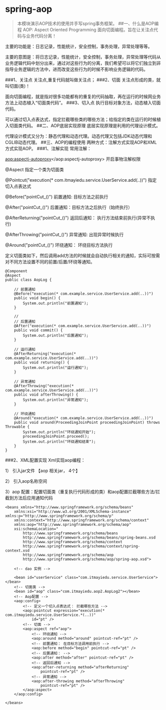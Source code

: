 # spring-aop
> 本模块演示AOP技术的使用并手写spring事务框架。
##一、什么是AOP编程
AOP: Aspect Oriented Programming 面向切面编程。旨在让关注点代码与业务代码分离！

主要的功能是：日志记录，性能统计，安全控制，事务处理，异常处理等等。

主要的意图是：将日志记录，性能统计，安全控制，事务处理，异常处理等代码从业务逻辑代码中划分出来，通过对这些行为的分离，我们希望可以将它们独立到非指导业务逻辑的方法中，进而改变这些行为的时候不影响业务逻辑的代码。

###1、关注点
关注点,重复代码就叫做关注点；
###2、切面
关注点形成的类，就叫切面(类)！

面向切面编程，就是指对很多功能都有的重复的代码抽取，再在运行的时候网业务方法上动态植入“切面类代码”。
###3、切入点
执行目标对象方法，动态植入切面代码。

可以通过切入点表达式，指定拦截哪些类的哪些方法；给指定的类在运行的时候植入切面类代码。
##二、AOP底层实现原理
底层实现原理是利用的代理设计模式。

代理设计模式又分为：静态代理和动态代理。动态代理又包括JDK动态代理和CGLIB动态代理。
##三、AOP的编程使用
两种方式：注解方式实现AOP和XML方式实现AOP。
###1、注解实现
常用注解：

<aop:aspectj-autoproxy></aop:aspectj-autoproxy>  开启事物注解权限

@Aspect							指定一个类为切面类		

@Pointcut("execution(* com.itmayiedu.service.UserService.add(..))")  指定切入点表达式

@Before("pointCut_()")				前置通知: 目标方法之前执行

@After("pointCut_()")				后置通知：目标方法之后执行（始终执行）

@AfterReturning("pointCut_()")		 返回后通知： 执行方法结束前执行(异常不执行)

@AfterThrowing("pointCut_()")			异常通知:  出现异常时候执行

@Around("pointCut_()")				环绕通知： 环绕目标方法执行

定义切面类如下，然后调用add方法的时候就会自动执行相关的通知，实际可按需对不同方法设置不同的前置/后置/环绕等通知。
```
@Component
@Aspect
public class AopLog {

	// 前置通知
	@Before("execution(* com.example.service.UserService.add(..))")
	public void begin() {
		System.out.println("前置通知");
	}

	//
	// 后置通知
	@After("execution(* com.example.service.UserService.add(..))")
	public void commit() {
		System.out.println("后置通知");
	}

	// 运行通知
	@AfterReturning("execution(* com.example.service.UserService.add(..))")
	public void returning() {
		System.out.println("运行通知");
	}

	// 异常通知
	@AfterThrowing("execution(* com.example.service.UserService.add(..))")
	public void afterThrowing() {
		System.out.println("异常通知");
	}

	// 环绕通知
	@Around("execution(* com.example.service.UserService.add(..))")
	public void around(ProceedingJoinPoint proceedingJoinPoint) throws Throwable {
		System.out.println("环绕通知开始");
		proceedingJoinPoint.proceed();
		System.out.println("环绕通知结束");
	}
}
```
###2、XML配置实现
Xml实现aop编程：

1） 引入jar文件  【aop 相关jar， 4个】

2） 引入aop名称空间

3）aop 配置：配置切面类（重复执行代码形成的类）和aop配置拦截哪些方法/拦截到方法后应用通知代码
```
<beans xmlns="http://www.springframework.org/schema/beans"
	xmlns:xsi="http://www.w3.org/2001/XMLSchema-instance" xmlns:p="http://www.springframework.org/schema/p"
	xmlns:context="http://www.springframework.org/schema/context"
	xmlns:aop="http://www.springframework.org/schema/aop"
	xsi:schemaLocation="
        http://www.springframework.org/schema/beans
        http://www.springframework.org/schema/beans/spring-beans.xsd
        http://www.springframework.org/schema/context
        http://www.springframework.org/schema/context/spring-context.xsd
        http://www.springframework.org/schema/aop
        http://www.springframework.org/schema/aop/spring-aop.xsd">

	<!-- dao 实例 -->

	<bean id="userService" class="com.itmayiedu.service.UserService"></bean>
	<!-- 切面类 -->
	<bean id="aop" class="com.itmayiedu.aop2.AopLog2"></bean>
	<!-- Aop配置 -->
	<aop:config>
		<!-- 定义一个切入点表达式： 拦截哪些方法 -->
		<aop:pointcut expression="execution(* com.itmayiedu.service.UserService.*(..))"
			id="pt" />
		<!-- 切面 -->
		<aop:aspect ref="aop">
			<!-- 环绕通知 -->
			<aop:around method="around" pointcut-ref="pt" />
			<!-- 前置通知： 在目标方法调用前执行 -->
			<aop:before method="begin" pointcut-ref="pt" />
			<!-- 后置通知： -->
			<aop:after method="after" pointcut-ref="pt" />
			<!-- 返回后通知 -->
			<aop:after-returning method="afterReturning"
				pointcut-ref="pt" />
			<!-- 异常通知 -->
			<aop:after-throwing method="afterThrowing"
				pointcut-ref="pt" />
		</aop:aspect>
	</aop:config>

</beans>

```



